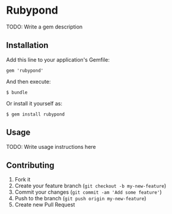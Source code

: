 # Rubypond

TODO: Write a gem description

## Installation

Add this line to your application's Gemfile:

    gem 'rubypond'

And then execute:

    $ bundle

Or install it yourself as:

    $ gem install rubypond

## Usage

TODO: Write usage instructions here

## Contributing

1. Fork it
2. Create your feature branch (`git checkout -b my-new-feature`)
3. Commit your changes (`git commit -am 'Add some feature'`)
4. Push to the branch (`git push origin my-new-feature`)
5. Create new Pull Request

